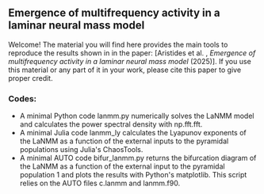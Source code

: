 ## Emergence of multifrequency activity in a laminar neural mass model

Welcome! 
The material you will find here provides the main tools to reproduce the results shown in in the paper: [Aristides et al. , *Emergence of multifrequency activity in a laminar neural mass model* (2025)].
If you use this material or any part of it in your work, please cite this paper to give proper credit.

### Codes: 
- A minimal Python code lanmm.py numerically solves the LaNMM model and calculates the power spectral density with np.fft.fft.
- A minimal Julia code lanmm_ly calculates the Lyapunov exponents of the LaNMM as a function of the external inputs to the pyramidal populations using Julia's ChaosTools.
- A minimal AUTO code bifur_lanmm.py returns the bifurcation diagram of the LaNMM as a function of the external input to the pyramidal population 1 and plots the results with Python's matplotlib. This script relies on the AUTO files c.lanmm and lanmm.f90.


